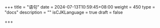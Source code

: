 +++
title = "语句"
date = 2024-07-13T10:59:45+08:00
weight = 450
type = "docs"
description = ""
isCJKLanguage = true
draft = false

+++

